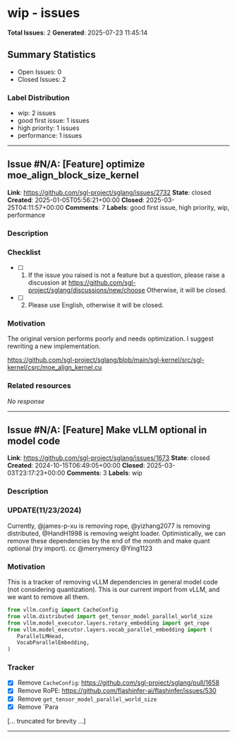 # wip - issues

**Total Issues**: 2
**Generated**: 2025-07-23 11:45:14

## Summary Statistics

- Open Issues: 0
- Closed Issues: 2

### Label Distribution

- wip: 2 issues
- good first issue: 1 issues
- high priority: 1 issues
- performance: 1 issues

---

## Issue #N/A: [Feature] optimize moe_align_block_size_kernel

**Link**: https://github.com/sgl-project/sglang/issues/2732
**State**: closed
**Created**: 2025-01-05T05:56:21+00:00
**Closed**: 2025-03-25T04:11:57+00:00
**Comments**: 7
**Labels**: good first issue, high priority, wip, performance

### Description

### Checklist

- [ ] 1. If the issue you raised is not a feature but a question, please raise a discussion at https://github.com/sgl-project/sglang/discussions/new/choose Otherwise, it will be closed.
- [ ] 2. Please use English, otherwise it will be closed.

### Motivation

The original version performs poorly and needs optimization. I suggest rewriting a new implementation.

https://github.com/sgl-project/sglang/blob/main/sgl-kernel/src/sgl-kernel/csrc/moe_align_kernel.cu

### Related resources

_No response_

---

## Issue #N/A: [Feature] Make vLLM optional in model code

**Link**: https://github.com/sgl-project/sglang/issues/1673
**State**: closed
**Created**: 2024-10-15T06:49:05+00:00
**Closed**: 2025-03-03T23:17:23+00:00
**Comments**: 3
**Labels**: wip

### Description

### UPDATE(11/23/2024)

Currently, @james-p-xu  is removing rope, @yizhang2077  is removing distributed, @HandH1998 is removing weight loader. Optimistically, we can remove these dependencies by the end of the month and make quant optional (try import). cc @merrymercy @Ying1123 

### Motivation

This is a tracker of removing vLLM dependencies in general model code (not considering quantization). This is our current  import from vLLM, and we want to remove all them.

```python
from vllm.config import CacheConfig
from vllm.distributed import get_tensor_model_parallel_world_size
from vllm.model_executor.layers.rotary_embedding import get_rope
from vllm.model_executor.layers.vocab_parallel_embedding import (
   ParallelLMHead,
   VocabParallelEmbedding,
)
```

### Tracker

- [x] Remove `CacheConfig`: https://github.com/sgl-project/sglang/pull/1658
- [x] Remove RoPE: https://github.com/flashinfer-ai/flashinfer/issues/530
- [x] Remove `get_tensor_model_parallel_world_size`
- [x] Remove `Para

[... truncated for brevity ...]

---

